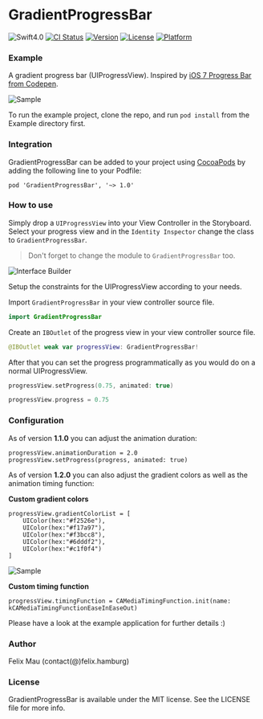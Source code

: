 GradientProgressBar
====================

![Swift4.0](https://img.shields.io/badge/Swift-4.0-green.svg?style=flat) [![CI Status](http://img.shields.io/travis/fxm90/GradientProgressBar.svg?style=flat)](https://travis-ci.org/fxm90/GradientProgressBar) [![Version](https://img.shields.io/cocoapods/v/GradientProgressBar.svg?style=flat)](http://cocoapods.org/pods/GradientProgressBar) [![License](https://img.shields.io/cocoapods/l/GradientProgressBar.svg?style=flat)](http://cocoapods.org/pods/GradientProgressBar) [![Platform](https://img.shields.io/cocoapods/p/GradientProgressBar.svg?style=flat)](http://cocoapods.org/pods/GradientProgressBar)

### Example
A gradient progress bar (UIProgressView). Inspired by [iOS 7 Progress Bar from Codepen](https://codepen.io/marcobiedermann/pen/LExXWW).

![Sample](http://felix.hamburg/files/github/gradient-progress-bar/screen.jpg)

To run the example project, clone the repo, and run `pod install` from the Example directory first.


### Integration
GradientProgressBar can be added to your project using [CocoaPods](https://cocoapods.org/) by adding the following line to your Podfile:
```
pod 'GradientProgressBar', '~> 1.0'
```
### How to use
Simply drop a `UIProgressView` into your View Controller in the Storyboard. Select your progress view and in the `Identity Inspector` change the class to `GradientProgressBar`.
>Don't forget to change the module to `GradientProgressBar` too.

![Interface Builder](http://felix.hamburg/files/github/gradient-progress-bar/interface-builder.png)

Setup the constraints for the UIProgressView according to your needs.

Import `GradientProgressBar` in your view controller source file.
```swift
import GradientProgressBar
```
Create an `IBOutlet` of the progress view in your view controller source file.
```swift
@IBOutlet weak var progressView: GradientProgressBar!
```
After that you can set the progress programmatically as you would do on a normal UIProgressView.
```swift
progressView.setProgress(0.75, animated: true)
```
```swift
progressView.progress = 0.75
```

### Configuration
As of version __1.1.0__ you can adjust the animation duration:
```
progressView.animationDuration = 2.0
progressView.setProgress(progress, animated: true)
```

As of version __1.2.0__ you can also adjust the gradient colors as well as the animation timing function:

__Custom gradient colors__
```
progressView.gradientColorList = [
    UIColor(hex:"#f2526e"),
    UIColor(hex:"#f17a97"),
    UIColor(hex:"#f3bcc8"),
    UIColor(hex:"#6dddf2"),
    UIColor(hex:"#c1f0f4")
]
```
![Sample](http://felix.hamburg/files/github/gradient-progress-bar/screen-custom-colors.jpg)

__Custom timing function__
```
progressView.timingFunction = CAMediaTimingFunction.init(name: kCAMediaTimingFunctionEaseInEaseOut)
```

Please have a look at the example application for further details :)

### Author
Felix Mau (contact(@)felix.hamburg)

### License
GradientProgressBar is available under the MIT license. See the LICENSE file for more info.

